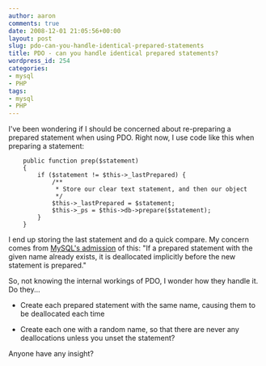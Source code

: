 ```yaml
---
author: aaron
comments: true
date: 2008-12-01 21:05:56+00:00
layout: post
slug: pdo-can-you-handle-identical-prepared-statements
title: PDO - can you handle identical prepared statements?
wordpress_id: 254
categories:
- mysql
- PHP
tags:
- mysql
- PHP
---
```


I've been wondering if I should be concerned about re-preparing a prepared statement when using PDO.  Right now, I use code like this when preparing a statement:


    
    
    	public function prep($statement)
    	{
    		if ($statement != $this->_lastPrepared) {
    			/**
    			 * Store our clear text statement, and then our object
    			 */
    			$this->_lastPrepared = $statement;
    			$this->_ps = $this->db->prepare($statement);
    		}
    	}
    



I end up storing the last statement and do a quick compare.  My concern comes from [MySQL's admission](http://dev.mysql.com/doc/refman/5.0/en/sql-syntax-prepared-statements.html) of this:
"If a prepared statement with the given name already exists, it is deallocated implicitly before the new statement is prepared."

So, not knowing the internal workings of PDO, I wonder how they handle it.  Do they...



	
  * Create each prepared statement with the same name, causing them to be deallocated each time

	
  * Create each one with a random name, so that there are never any deallocations unless you unset the statement?



Anyone have any insight?
